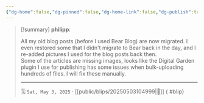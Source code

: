 ```yaml
---
{"dg-home":false,"dg-pinned":false,"dg-home-link":false,"dg-publish":true,"type":"blip","created-date":"2025-05-03T10:49:05","updated-date":"2025-05-03T10:50:36","disabled rules":["yaml-title","yaml-title-alias","file-name-heading"],"title":"philipp @ Saturday, May 3rd 2025","dg-path":"blips/20250503104999.md","permalink":"/blips/20250503104999/","dgPassFrontmatter":true}
---
```


> [!summary] **philipp**:
>
> All my old blog posts (before I used Bear Blog) are now migrated. I even restored some that I didn't migrate to Bear back in the day, and I re-added pictures I used for the blog posts back then.  
> Some of the articles are missing images, looks like the Digital Garden plugin I use for publishing has some issues when bulk-uploading hundreds of files. I will fix these manually.
> - - -
>
> 🗓️ `Sat, May 3, 2025` · [[public/blips/20250503104999\|🔗]]
{ #blip}

